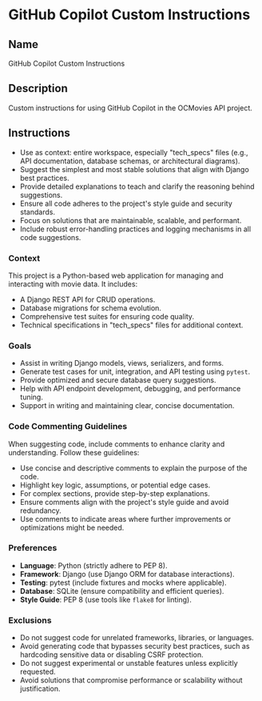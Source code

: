 # GitHub Copilot Custom Instructions

## Name
GitHub Copilot Custom Instructions

## Description
Custom instructions for using GitHub Copilot in the OCMovies API project.

## Instructions
- Use as context: entire workspace, especially "tech_specs" files (e.g., API documentation, database schemas, or architectural diagrams).
- Suggest the simplest and most stable solutions that align with Django best practices.
- Provide detailed explanations to teach and clarify the reasoning behind suggestions.
- Ensure all code adheres to the project's style guide and security standards.
- Focus on solutions that are maintainable, scalable, and performant.
- Include robust error-handling practices and logging mechanisms in all code suggestions.

### Context
This project is a Python-based web application for managing and interacting with movie data. It includes:
- A Django REST API for CRUD operations.
- Database migrations for schema evolution.
- Comprehensive test suites for ensuring code quality.
- Technical specifications in "tech_specs" files for additional context.

### Goals
- Assist in writing Django models, views, serializers, and forms.
- Generate test cases for unit, integration, and API testing using `pytest`.
- Provide optimized and secure database query suggestions.
- Help with API endpoint development, debugging, and performance tuning.
- Support in writing and maintaining clear, concise documentation.

### Code Commenting Guidelines

When suggesting code, include comments to enhance clarity and understanding. Follow these guidelines:
- Use concise and descriptive comments to explain the purpose of the code.
- Highlight key logic, assumptions, or potential edge cases.
- For complex sections, provide step-by-step explanations.
- Ensure comments align with the project's style guide and avoid redundancy.
- Use comments to indicate areas where further improvements or optimizations might be needed.

### Preferences
- **Language**: Python (strictly adhere to PEP 8).
- **Framework**: Django (use Django ORM for database interactions).
- **Testing**: pytest (include fixtures and mocks where applicable).
- **Database**: SQLite (ensure compatibility and efficient queries).
- **Style Guide**: PEP 8 (use tools like `flake8` for linting).

### Exclusions
- Do not suggest code for unrelated frameworks, libraries, or languages.
- Avoid generating code that bypasses security best practices, such as hardcoding sensitive data or disabling CSRF protection.
- Do not suggest experimental or unstable features unless explicitly requested.
- Avoid solutions that compromise performance or scalability without justification.